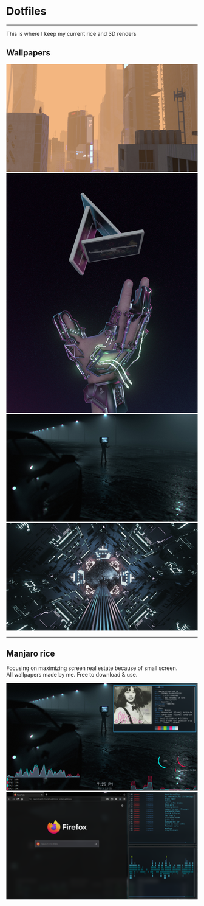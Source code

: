 # Dotfiles
* * *
This is where I keep my current rice and 3D renders   
## Wallpapers
![fog2020](Pictures/Wallpapers/Fog2020-edited.jpg)   
![cardistry](Pictures/Wallpapers/cardistry2077.png)   
![nightwalk](Pictures/Wallpapers/nightwalk-final-edited.jpg)   
![outofplace](Pictures/Wallpapers/outofplace-edited.jpg)   
* * *
## Manjaro rice
Focusing on maximizing screen real estate because of small screen.   
All wallpapers made by me. Free to download & use.
   
![Rice](Pictures/Screenshots/Screenshot_20200718_232450.png)   
![Rice](Pictures/Screenshots/Screenshot_20200718_233340.png)
